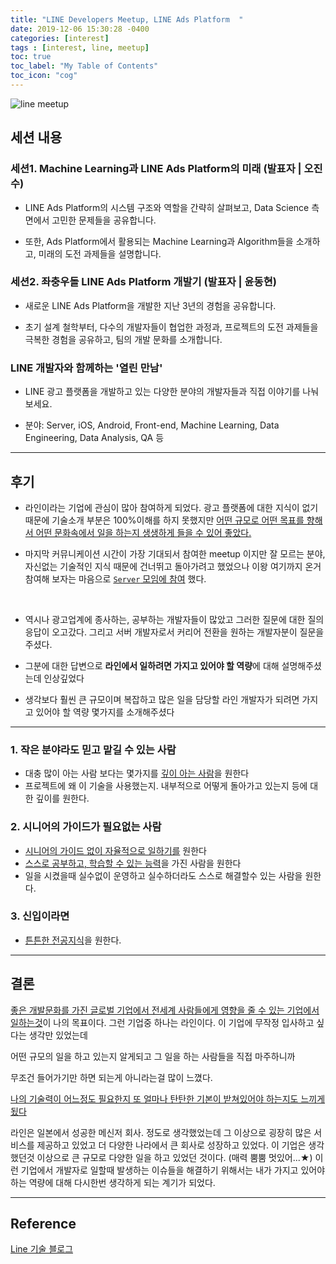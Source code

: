 ```yaml
---
title: "LINE Developers Meetup, LINE Ads Platform  "
date: 2019-12-06 15:30:28 -0400
categories: [interest]
tags : [interest, line, meetup]
toc: true
toc_label: "My Table of Contents"
toc_icon: "cog"
---
```

![line meetup](https://user-images.githubusercontent.com/55946791/70287431-3a036380-1812-11ea-9752-3c94f7f6d32a.jpg)

## 세션 내용

### 세션1. Machine Learning과 LINE Ads Platform의 미래 (발표자 | 오진수)

- LINE Ads Platform의 시스템 구조와 역할을 간략히 살펴보고, Data Science 측면에서 고민한 문제들을 공유합니다.

- 또한, Ads Platform에서 활용되는 Machine Learning과 Algorithm들을 소개하고, 미래의 도전 과제들을 설명합니다.

### 세션2. 좌충우돌 LINE Ads Platform 개발기 (발표자 | 윤동현)

- 새로운 LINE Ads Platform을 개발한 지난 3년의 경험을 공유합니다.

- 초기 설계 철학부터, 다수의 개발자들이 협업한 과정과, 프로젝트의 도전 과제들을 극복한 경험을 공유하고, 팀의 개발 문화를 소개합니다.


### LINE 개발자와 함께하는 '열린 만남'

- LINE 광고 플랫폼을 개발하고 있는 다양한 분야의 개발자들과 직접 이야기를 나눠보세요.

- 분야: Server, iOS, Android, Front-end, Machine Learning, Data Engineering, Data Analysis, QA 등

---

## 후기
- 라인이라는 기업에 관심이 많아 참여하게 되었다. 광고 플랫폼에 대한 지식이 없기 때문에 기술소개 부분은 100%이해를 하지 못했지만 <u>어떤 규모로 어떤 목표를 향해서 어떤 문화속에서 일을 하는지 생생하게 들을 수 있어 좋았다.</u>

- 마지막 커뮤니케이션 시간이 가장 기대되서 참여한 meetup 이지만 잘 모르는 분야, 자신없는 기술적인 지식 때문에 건너뛰고 돌아가려고 했었으나 이왕 여기까지 온거 참여해 보자는 마음으로 <u>`Server` 모임에 참여</u> 했다.

<br>

- 역시나 광고업계에 종사하는, 공부하는 개발자들이 많았고 그러한 질문에 대한 질의 응답이 오고갔다. 그리고 서버 개발자로서 커리어 전환을 원하는 개발자분이 질문을 주셨다.

- 그분에 대한 답변으로 <b>라인에서 일하려면 가지고 있어야 할 역량</b>에 대해 설명해주셨는데 인상깊었다

- 생각보다 훨씬 큰 규모이며 복잡하고 많은 일을 담당할 라인 개발자가 되려면 가지고 있어야 할 역량 몇가지를 소개해주셨다

---

### 1. 작은 분야라도 믿고 맡길 수 있는 사람
- 대충 많이 아는 사람 보다는 몇가지를 <u>깊이 아는 사람</u>을 원한다
- 프로젝트에 왜 이 기술을 사용했는지. 내부적으로 어떻게 돌아가고 있는지 등에 대한 깊이를 원한다.

### 2. 시니어의 가이드가 필요없는 사람
- <u>시니어의 가이드 없이 자율적으로 일하기를</u> 원한다
- <u>스스로 공부하고, 학습할 수 있는 능력</u>을 가진 사람을 원한다
- 일을 시켰을때 실수없이 운영하고 실수하더라도 스스로 해결할수 있는 사람을 원한다.

### 3. 신입이라면
- <u>튼튼한 전공지식</u>을 원한다.

---

## 결론

<u>좋은 개발문화를 가진 글로벌 기업에서 전세계 사람들에게 영향을 줄 수 있는 기업에서 일하는것</u>이 나의 목표이다.
그런 기업중 하나는 라인이다. 이 기업에 무작정 입사하고 싶다는 생각만 있었는데

어떤 규모의 일을 하고 있는지 알게되고
그 일을 하는 사람들을 직접 마주하니까

무조건 들어가기만 하면 되는게 아니라는걸 많이 느꼈다.

<u>나의 기술력이 어느정도 필요한지
또 얼마나 탄탄한 기본이 받쳐있어야 하는지도 느끼게됬다</u>

라인은 일본에서 성공한 메신저 회사.
정도로 생각했었는데 그 이상으로 굉장히 많은 서비스를 제공하고 있었고 더 다양한 나라에서 큰 회사로 성장하고 있었다. 이 기업은 생각했던것 이상으로 큰 규모로 다양한 일을 하고 있었던 것이다. (매력 뿜뿜 멋있어...★)
이런 기업에서 개발자로 일할때 발생하는 이슈들을 해결하기 위해서는 내가 가지고 있어야 하는
역량에 대해 다시한번 생각하게 되는 계기가 되었다.



---
## Reference
[Line 기술 블로그](https://engineering.linecorp.com/ko/blog/)
